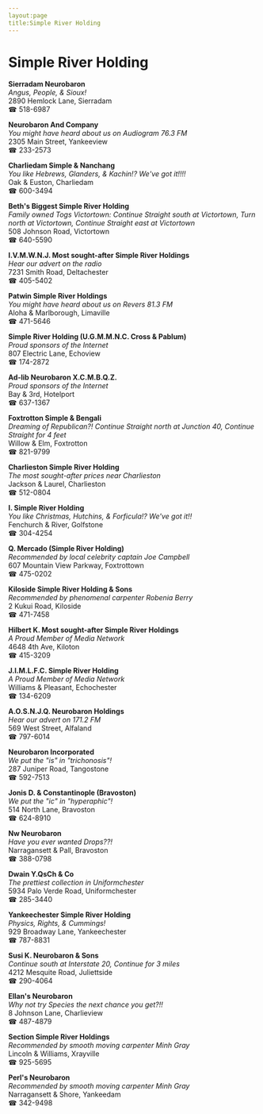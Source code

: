 ```yaml
---
layout:page
title:Simple River Holding
---
```

# Simple River Holding

**Sierradam Neurobaron**  
_Angus, People, & Sioux!_  
2890 Hemlock Lane, Sierradam  
☎ 518-6987



**Neurobaron And Company**  
_You might have heard about us on Audiogram 76.3 FM_  
2305 Main Street, Yankeeview  
☎ 233-2573



**Charliedam Simple & Nanchang**  
_You like Hebrews, Glanders, & Kachin!? We've got it!!!!_  
Oak & Euston, Charliedam  
☎ 600-3494



**Beth's Biggest Simple River Holding**  
_Family owned Togs 
Victortown: Continue Straight south at Victortown, Turn north at Victortown, Continue Straight east at Victortown_  
508 Johnson Road, Victortown  
☎ 640-5590



**I.V.M.W.N.J. Most sought-after Simple River Holdings**  
_Hear our advert on the radio_  
7231 Smith Road, Deltachester  
☎ 405-5402



**Patwin Simple River Holdings**  
_You might have heard about us on Revers 81.3 FM_  
Aloha & Marlborough, Limaville  
☎ 471-5646



**Simple River Holding (U.G.M.M.N.C. Cross & Pablum)**  
_Proud sponsors of the Internet_  
807 Electric Lane, Echoview  
☎ 174-2872



**Ad-lib Neurobaron X.C.M.B.Q.Z.**  
_Proud sponsors of the Internet_  
Bay & 3rd, Hotelport  
☎ 637-1367



**Foxtrotton Simple & Bengali**  
_Dreaming of Republican?! 
Continue Straight north at Junction 40, Continue Straight for 4 feet_  
Willow & Elm, Foxtrotton  
☎ 821-9799



**Charlieston Simple River Holding**  
_The most sought-after prices near Charlieston_  
Jackson & Laurel, Charlieston  
☎ 512-0804



**I. Simple River Holding**  
_You like Christmas, Hutchins, & Forficula!? We've got it!!_  
Fenchurch & River, Golfstone  
☎ 304-4254



**Q. Mercado (Simple River Holding)**  
_Recommended by local celebrity captain Joe Campbell_  
607 Mountain View Parkway, Foxtrottown  
☎ 475-0202



**Kiloside Simple River Holding & Sons**  
_Recommended by phenomenal carpenter Robenia Berry_  
2 Kukui Road, Kiloside  
☎ 471-7458



**Hilbert K. Most sought-after Simple River Holdings**  
_A Proud Member of Media Network_  
4648 4th Ave, Kiloton  
☎ 415-3209



**J.I.M.L.F.C. Simple River Holding**  
_A Proud Member of Media Network_  
Williams & Pleasant, Echochester  
☎ 134-6209



**A.O.S.N.J.Q. Neurobaron Holdings**  
_Hear our advert on 171.2 FM_  
569 West Street, Alfaland  
☎ 797-6014



**Neurobaron Incorporated**  
_We put the "is" in "trichonosis"!_  
287 Juniper Road, Tangostone  
☎ 592-7513



**Jonis D. & Constantinople (Bravoston)**  
_We put the "ic" in "hyperaphic"!_  
514 North Lane, Bravoston  
☎ 624-8910



**Nw Neurobaron**  
_Have you ever wanted Drops??!_  
Narragansett & Pall, Bravoston  
☎ 388-0798



**Dwain Y.QsCh & Co**  
_The prettiest collection in Uniformchester_  
5934 Palo Verde Road, Uniformchester  
☎ 285-3440



**Yankeechester Simple River Holding**  
_Physics, Rights, & Cummings!_  
929 Broadway Lane, Yankeechester  
☎ 787-8831



**Susi K. Neurobaron & Sons**  
_Continue south at Interstate 20, Continue for 3 miles_  
4212 Mesquite Road, Juliettside  
☎ 290-4064



**Ellan's Neurobaron**  
_Why not try Species the next chance you get?!!_  
8 Johnson Lane, Charlieview  
☎ 487-4879



**Section Simple River Holdings**  
_Recommended by smooth moving carpenter Minh Gray_  
Lincoln & Williams, Xrayville  
☎ 925-5695



**Perl's Neurobaron**  
_Recommended by smooth moving carpenter Minh Gray_  
Narragansett & Shore, Yankeedam  
☎ 342-9498



